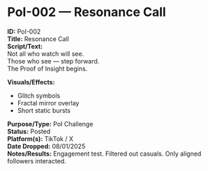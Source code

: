 # PoI-002 — Resonance Call

**ID:** PoI-002  
**Title:** Resonance Call  
**Script/Text:**  
Not all who watch will see.  
Those who see — step forward.  
The Proof of Insight begins.  

**Visuals/Effects:**  
- Glitch symbols  
- Fractal mirror overlay  
- Short static bursts  

**Purpose/Type:** PoI Challenge  
**Status:** Posted  
**Platform(s):** TikTok / X  
**Date Dropped:** 08/01/2025  
**Notes/Results:** Engagement test. Filtered out casuals. Only aligned followers interacted.  
